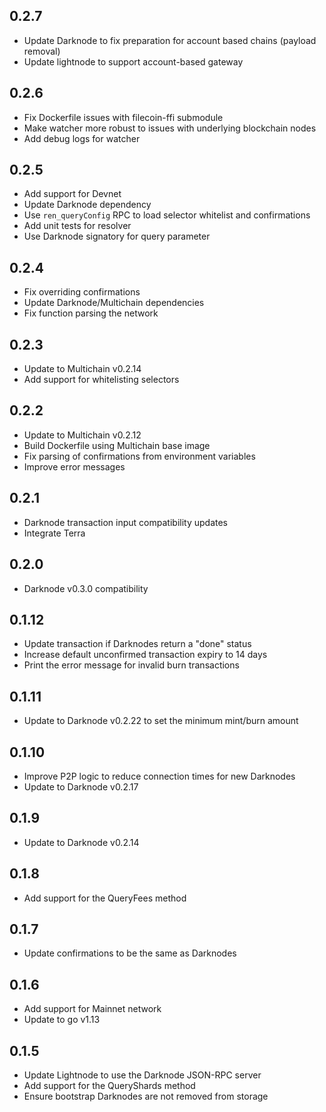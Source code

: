 ## 0.2.7
- Update Darknode to fix preparation for account based chains (payload removal)
- Update lightnode to support account-based gateway 

## 0.2.6
- Fix Dockerfile issues with filecoin-ffi submodule
- Make watcher more robust to issues with underlying blockchain nodes
- Add debug logs for watcher

## 0.2.5
- Add support for Devnet
- Update Darknode dependency
- Use `ren_queryConfig` RPC to load selector whitelist and confirmations
- Add unit tests for resolver
- Use Darknode signatory for query parameter

## 0.2.4
- Fix overriding confirmations
- Update Darknode/Multichain dependencies
- Fix function parsing the network

## 0.2.3
- Update to Multichain v0.2.14
- Add support for whitelisting selectors

## 0.2.2
- Update to Multichain v0.2.12
- Build Dockerfile using Multichain base image
- Fix parsing of confirmations from environment variables
- Improve error messages

## 0.2.1
- Darknode transaction input compatibility updates
- Integrate Terra

## 0.2.0
- Darknode v0.3.0 compatibility

## 0.1.12
- Update transaction if Darknodes return a "done" status
- Increase default unconfirmed transaction expiry to 14 days
- Print the error message for invalid burn transactions

## 0.1.11
- Update to Darknode v0.2.22 to set the minimum mint/burn amount

## 0.1.10
- Improve P2P logic to reduce connection times for new Darknodes
- Update to Darknode v0.2.17

## 0.1.9

- Update to Darknode v0.2.14

## 0.1.8

- Add support for the QueryFees method

## 0.1.7

- Update confirmations to be the same as Darknodes

## 0.1.6

- Add support for Mainnet network
- Update to go v1.13

## 0.1.5

- Update Lightnode to use the Darknode JSON-RPC server
- Add support for the QueryShards method
- Ensure bootstrap Darknodes are not removed from storage
